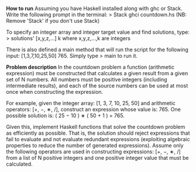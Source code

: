 **How to run**
Assuming you have Haskell installed along with ghc or Stack.
Write the following prompt in the terminal:
	> Stack ghci countdown.hs
(NB: Remove 'Stack' if you don't use Stack)

To specify an integer array and integer target value and find solutions, type:
	> solutions' [x,y,z,...] k
where x,y,z,...,k are integers

There is also defined a main method that will run the script for the following input:
[1,3,7,10,25,50] 765.
Simply type
	> main
to run it.

**Problem description**
In the countdown problem a function (arithmetic expression) must be constructed
that calculates a given result from a given set of N numbers. All
numbers must be positive integers (including intermediate results), and each of
the source numbers can be used at most once when constructing the expression.

For example, given the integer array: [1, 3, 7, 10, 25, 50] and arithmetic
operators: [+, −, ∗, /], construct an expression whose value is: 765.
One possible solution is: ( 25 − 10 ) ∗ ( 50 + 1 ) = 765.

Given this, implement Haskell functions that solve the countdown problem
as efficiently as possible. That is, the solution should reject expressions that
fail to evaluate and not evaluate redundant expressions (exploiting algebraic
properties to reduce the number of generated expressions). Assume only the
following operators are used in constructing expressions: [+, −, ∗, /] from a list
of N positive integers and one positive integer value that must be calculated.
